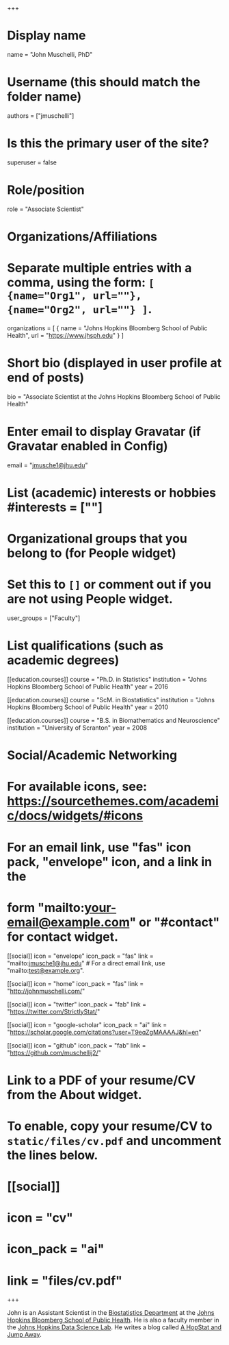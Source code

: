 +++
# Display name
name = "John Muschelli, PhD"

# Username (this should match the folder name)
authors = ["jmuschelli"]

# Is this the primary user of the site?
superuser = false


# Role/position
role = "Associate Scientist"

# Organizations/Affiliations
#   Separate multiple entries with a comma, using the form: `[ {name="Org1", url=""}, {name="Org2", url=""} ]`.
organizations = [ { name = "Johns Hopkins Bloomberg School of Public Health", url = "https://www.jhsph.edu" } ]

# Short bio (displayed in user profile at end of posts)
bio = "Associate Scientist at the Johns Hopkins Bloomberg School of Public Health"

# Enter email to display Gravatar (if Gravatar enabled in Config)
email = "jmusche1@jhu.edu"

# List (academic) interests or hobbies #interests = [""]

# Organizational groups that you belong to (for People widget)
#   Set this to `[]` or comment out if you are not using People widget.
user_groups = ["Faculty"]

# List qualifications (such as academic degrees)
  
[[education.courses]]
  course = "Ph.D. in Statistics"
  institution = "Johns Hopkins Bloomberg School of Public Health"
  year = 2016
  
[[education.courses]]
  course = "ScM. in Biostatistics"
  institution = "Johns Hopkins Bloomberg School of Public Health"
  year = 2010

[[education.courses]]
  course = "B.S. in Biomathematics and Neuroscience"
  institution = "University of Scranton"
  year = 2008

# Social/Academic Networking
# For available icons, see: https://sourcethemes.com/academic/docs/widgets/#icons
#   For an email link, use "fas" icon pack, "envelope" icon, and a link in the
#   form "mailto:your-email@example.com" or "#contact" for contact widget.

[[social]]
  icon = "envelope"
  icon_pack = "fas"
  link = "mailto:jmusche1@jhu.edu"  # For a direct email link, use "mailto:test@example.org".

[[social]]
  icon = "home"
  icon_pack = "fas"
  link = "http://johnmuschelli.com/"
  
[[social]]
  icon = "twitter"
  icon_pack = "fab"
  link = "https://twitter.com/StrictlyStat/"

[[social]]
  icon = "google-scholar"
  icon_pack = "ai"
  link = "https://scholar.google.com/citations?user=T9eqZgMAAAAJ&hl=en"

[[social]]
  icon = "github"
  icon_pack = "fab"
  link = "https://github.com/muschellij2/"

# Link to a PDF of your resume/CV from the About widget.
# To enable, copy your resume/CV to `static/files/cv.pdf` and uncomment the lines below.
# [[social]]
#   icon = "cv"
#   icon_pack = "ai"
#   link = "files/cv.pdf"

+++

John is an Assistant Scientist in the [Biostatistics Department](https://www.jhsph.edu/departments/biostatistics/index.html)
at the [Johns Hopkins Bloomberg School of Public Health](https://www.jhsph.edu). He is also a faculty member in the 
[Johns Hopkins Data Science Lab](https://jhudatascience.org). He writes a blog called [A HopStat and Jump Away](https://hopstat.wordpress.com/).
